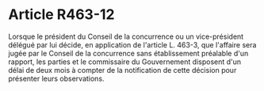 # Article R463-12

<p>Lorsque le président du Conseil de la concurrence ou un vice-président délégué par lui décide, en application de l'article L. 463-3, que l'affaire sera jugée par le Conseil de la concurrence sans établissement préalable d'un rapport, les parties et le commissaire du Gouvernement disposent d'un délai de deux mois à compter de la notification de cette décision pour présenter leurs observations.</p>
